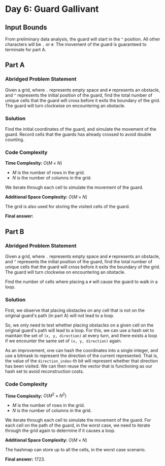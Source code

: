 # Day 6: Guard Gallivant

## Input Bounds

From preliminary data analysis, the guard will start in the `^` position. All other characters will be `.` or `#`. The movement of the guard is guaranteed to terminate for part A.

## Part A

### Abridged Problem Statement

Given a grid, where `.` represents empty space and `#` represents an obstacle, and `^` represents the initial position of the guard, find the total number of unique cells that the guard will cross before it exits the boundary of the grid. The guard will turn clockwise on encountering an obstacle.

### Solution

Find the initial coordinates of the guard, and simulate the movement of the guard. Record cells that the guards has already crossed to avoid double counting.

### Code Complexity

**Time Complexity:** $O(M \times N)$

* $M$ is the number of rows in the grid.
* $N$ is the number of columns in the grid.

We iterate through each cell to simulate the movement of the guard.

**Additional Space Complexity:** $O(M \times N)$

The grid is also used for storing the visited cells of the guard.

**Final answer:**

## Part B

### Abridged Problem Statement

Given a grid, where `.` represents empty space and `#` represents an obstacle, and `^` represents the initial position of the guard, find the total number of unique cells that the guard will cross before it exits the boundary of the grid. The guard will turn clockwise on encountering an obstacle.

Find the number of cells where placing a `#` will cause the guard to walk in a loop.

### Solution

First, we observe that placing obstacles on any cell that is not on the original guard's path (in part A) will not lead to a loop.

So, we only need to test whether placing obstacles on a given cell on the original guard's path will lead to a loop. For this, we can use a hash set to maintain the set of `(x, y, direction)` at every turn, and there exists a loop if we encounter the same set of `(x, y, direction)` again.

As an improvement, one can hash the coordinates into a single integer, and use a bitmask to represent the direction of the current represented. That is, the value of the `direction_index`-th bit will represent whether that direction has been visited. We can then reuse the vector that is functioning as our hash set to avoid reconstruction costs.

### Code Complexity

**Time Complexity:** $O(M^2 \times N^2)$

* $M$ is the number of rows in the grid.
* $N$ is the number of columns in the grid.

We iterate through each cell to simulate the movement of the guard. For each cell on the path of the guard, in the worst case, we need to iterate through the grid again to determine if it causes a loop.

**Additional Space Complexity:** $O(M \times N)$

The hashmap can store up to all the cells, in the worst case scenario. 

**Final answer:** 1723.
